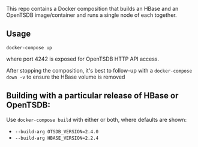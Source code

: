 This repo contains a Docker composition that builds an HBase and an OpenTSDB image/container and runs a single node of each together.

## Usage

```
docker-compose up
```

where port 4242 is exposed for OpenTSDB HTTP API access.

After stopping the composition, it's best to follow-up with a `docker-compose down -v` to ensure the HBase volume is removed

## Building with a particular release of HBase or OpenTSDB:

Use `docker-compose build` with either or both, where defaults are shown:
- `--build-arg OTSDB_VERSION=2.4.0`
- `--build-arg HBASE_VERSION=2.2.4`

